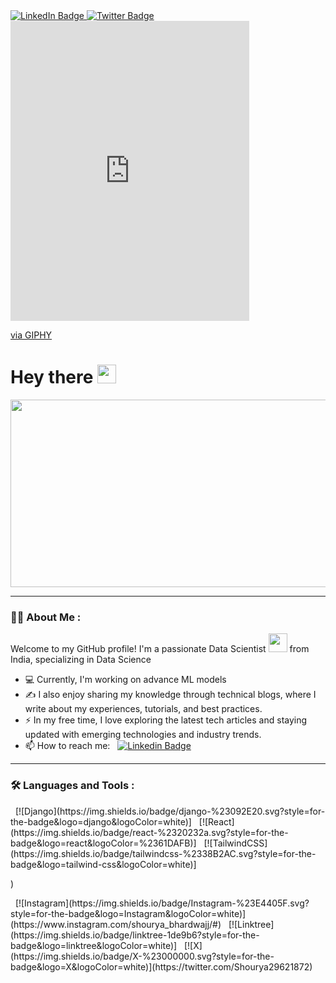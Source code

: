 
<div id="badges">
  <a href="your-linkedin-URL">
    <img src="https://img.shields.io/badge/LinkedIn-blue?style=for-the-badge&logo=linkedin&logoColor=white" alt="LinkedIn Badge"/>
  </a>
  <a href="your-twitter-URL">
    <img src="https://img.shields.io/badge/Twitter-blue?style=for-the-badge&logo=twitter&logoColor=white" alt="Twitter Badge"/>
  </a>
  <iframe src="https://giphy.com/embed/M9gbBd9nbDrOTu1Mqx" width="382" height="480" style="" frameBorder="0" class="giphy-embed" allowFullScreen></iframe><p><a href="https://giphy.com/stickers/hacktiv8-coding-codingfromhome-fromhome-M9gbBd9nbDrOTu1Mqx">via GIPHY</a></p>
</div>


<h1>
  Hey there
  <img src="https://media.giphy.com/media/hvRJCLFzcasrR4ia7z/giphy.gif" width="30px"/>
</h1>

<div align="center">
  <img src="https://media.giphy.com/media/dWesBcTLavkZuG35MI/giphy.gif" width="600" height="300"/>
</div>

---

### :man_technologist: About Me :
Welcome to my GitHub profile! I'm a passionate Data Scientist <img src="https://media.giphy.com/media/WUlplcMpOCEmTGBtBW/giphy.gif" width="30"> from India, specializing in Data Science 

- 💻 Currently, I'm working on advance ML models
- ✍️ I also enjoy sharing my knowledge through technical blogs, where I write about my experiences, tutorials, and best practices.
- ⚡ In my free time, I love exploring the latest tech articles and staying updated with emerging technologies and industry trends.
- 📫 How to reach me: &nbsp; [![Linkedin Badge](https://img.shields.io/badge/-Shourya-Bhardwaj-blue?style=flat&logo=Linkedin&logoColor=white)](https://www.linkedin.com/in/shouryabhardwajj/)

- ---

### :hammer_and_wrench: Languages and Tools :
<div>
 &nbsp; [![Django](https://img.shields.io/badge/django-%23092E20.svg?style=for-the-badge&logo=django&logoColor=white)]
&nbsp; [![React](https://img.shields.io/badge/react-%2320232a.svg?style=for-the-badge&logo=react&logoColor=%2361DAFB)]
 &nbsp; [![TailwindCSS](https://img.shields.io/badge/tailwindcss-%2338B2AC.svg?style=for-the-badge&logo=tailwind-css&logoColor=white)]
 
 
)

  
</div>
<div>
&nbsp; [![Instagram](https://img.shields.io/badge/Instagram-%23E4405F.svg?style=for-the-badge&logo=Instagram&logoColor=white)](https://www.instagram.com/shourya_bhardwajj/#)
&nbsp; [![Linktree](https://img.shields.io/badge/linktree-1de9b6?style=for-the-badge&logo=linktree&logoColor=white)]
&nbsp; [![X](https://img.shields.io/badge/X-%23000000.svg?style=for-the-badge&logo=X&logoColor=white)](https://twitter.com/Shourya29621872)
</div>
